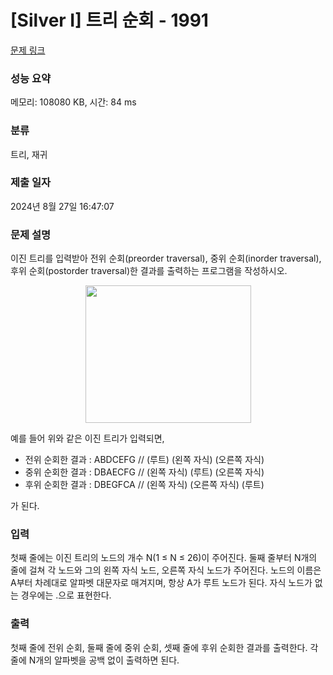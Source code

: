 # [Silver I] 트리 순회 - 1991 

[문제 링크](https://www.acmicpc.net/problem/1991) 

### 성능 요약

메모리: 108080 KB, 시간: 84 ms

### 분류

트리, 재귀

### 제출 일자

2024년 8월 27일 16:47:07

### 문제 설명

<p>이진 트리를 입력받아 전위 순회(preorder traversal), 중위 순회(inorder traversal), 후위 순회(postorder traversal)한 결과를 출력하는 프로그램을 작성하시오.</p>

<p style="text-align: center;"><img alt="" src="https://www.acmicpc.net/JudgeOnline/upload/201007/trtr.png" style="height:220px; width:265px"></p>

<p>예를 들어 위와 같은 이진 트리가 입력되면,</p>

<ul>
	<li>전위 순회한 결과 : ABDCEFG // (루트) (왼쪽 자식) (오른쪽 자식)</li>
	<li>중위 순회한 결과 : DBAECFG // (왼쪽 자식) (루트) (오른쪽 자식)</li>
	<li>후위 순회한 결과 : DBEGFCA // (왼쪽 자식) (오른쪽 자식) (루트)</li>
</ul>

<p>가 된다.</p>

### 입력 

 <p>첫째 줄에는 이진 트리의 노드의 개수 N(1 ≤ N ≤ 26)이 주어진다. 둘째 줄부터 N개의 줄에 걸쳐 각 노드와 그의 왼쪽 자식 노드, 오른쪽 자식 노드가 주어진다. 노드의 이름은 A부터 차례대로 알파벳 대문자로 매겨지며, 항상 A가 루트 노드가 된다. 자식 노드가 없는 경우에는 .으로 표현한다.</p>

### 출력 

 <p>첫째 줄에 전위 순회, 둘째 줄에 중위 순회, 셋째 줄에 후위 순회한 결과를 출력한다. 각 줄에 N개의 알파벳을 공백 없이 출력하면 된다.</p>

